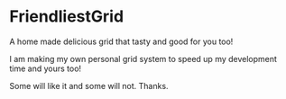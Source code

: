 FriendliestGrid
===============

A home made delicious grid that tasty and good for you too!

I am making my own personal grid system to speed up my development time and yours too!

Some will like it and some will not. Thanks.
